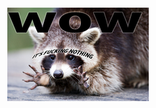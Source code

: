 ![raccoon with text: wow, it's fucking nothing](https://raw.githubusercontent.com/mltnhm/mltnhm/master/wow.png)
